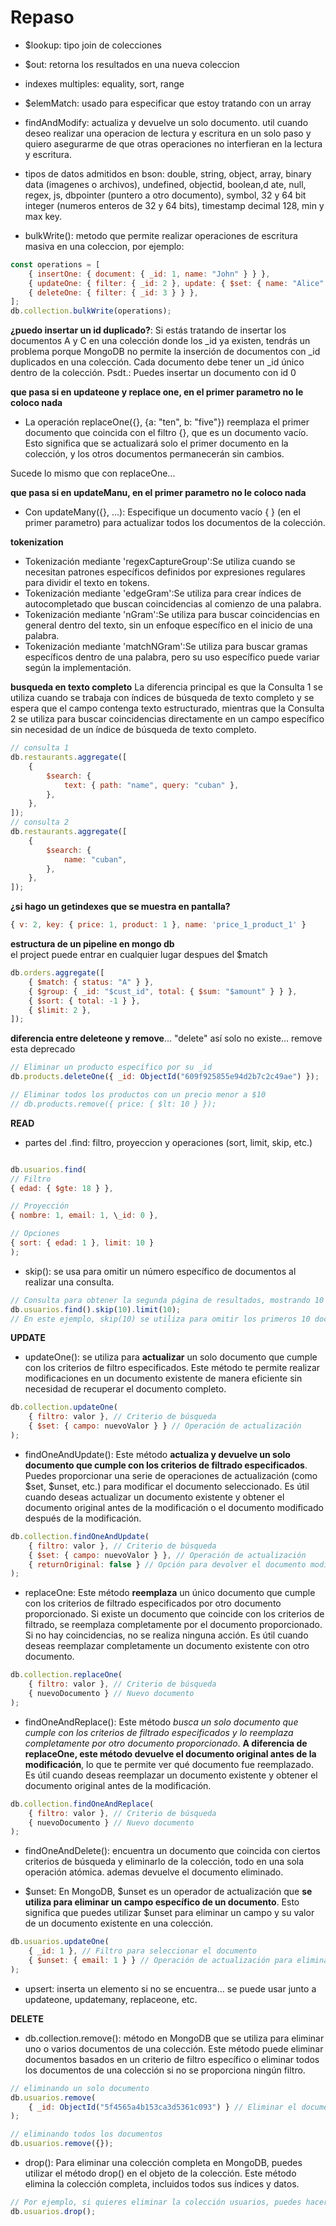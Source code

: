 # Repaso

-   $lookup: tipo join de colecciones
-   $out: retorna los resultados en una nueva coleccion
-   indexes multiples: equality, sort, range

-   $elemMatch: usado para especificar que estoy tratando con un array
-   findAndModify: actualiza y devuelve un solo documento. util cuando deseo realizar una operacion de lectura y escritura en un solo paso y quiero asegurarme de que otras operaciones no interfieran en la lectura y escritura.

-   tipos de datos admitidos en bson: double, string, object, array, binary data (imagenes o archivos), undefined, objectid, boolean,d ate, null, regex, js, dbpointer (puntero a otro documento), symbol, 32 y 64 bit integer (numeros enteros de 32 y 64 bits), timestamp decimal 128, min y max key.

-   bulkWrite(): metodo que permite realizar operaciones de escritura masiva en una coleccion, por ejemplo:

```javascript
const operations = [
    { insertOne: { document: { _id: 1, name: "John" } } },
    { updateOne: { filter: { _id: 2 }, update: { $set: { name: "Alice" } } } },
    { deleteOne: { filter: { _id: 3 } } },
];
db.collection.bulkWrite(operations);
```

**¿puedo insertar un id duplicado?**: Si estás tratando de insertar los documentos A y C en una colección donde los \_id ya existen, tendrás un problema porque MongoDB no permite la inserción de documentos con \_id duplicados en una colección. Cada documento debe tener un \_id único dentro de la colección. Psdt.: Puedes insertar un documento con id 0

**que pasa si en updateone y replace one, en el primer parametro no le coloco nada**

-   La operación replaceOne({}, {a: "ten", b: "five"}) reemplaza el primer documento que coincida con el filtro {}, que es un documento vacío. Esto significa que se actualizará solo el primer documento en la colección, y los otros documentos permanecerán sin cambios.

Sucede lo mismo que con replaceOne...

**que pasa si en updateManu, en el primer parametro no le coloco nada**

-   Con updateMany({}, ...): Especifique un documento vacío { } (en el primer parametro) para actualizar todos los documentos de la colección.

**tokenization**

-   Tokenización mediante 'regexCaptureGroup':Se utiliza cuando se necesitan patrones específicos definidos por expresiones regulares para dividir el texto en tokens.
-   Tokenización mediante 'edgeGram':Se utiliza para crear índices de autocompletado que buscan coincidencias al comienzo de una palabra.
-   Tokenización mediante 'nGram':Se utiliza para buscar coincidencias en general dentro del texto, sin un enfoque específico en el inicio de una palabra.
-   Tokenización mediante 'matchNGram':Se utiliza para buscar gramas específicos dentro de una palabra, pero su uso específico puede variar según la implementación.

**busqueda en texto completo**
La diferencia principal es que la Consulta 1 se utiliza cuando se trabaja con índices de búsqueda de texto completo y se espera que el campo contenga texto estructurado, mientras que la Consulta 2 se utiliza para buscar coincidencias directamente en un campo específico sin necesidad de un índice de búsqueda de texto completo.

```javascript
// consulta 1
db.restaurants.aggregate([
    {
        $search: {
            text: { path: "name", query: "cuban" },
        },
    },
]);
// consulta 2
db.restaurants.aggregate([
    {
        $search: {
            name: "cuban",
        },
    },
]);
```

**¿si hago un getindexes que se muestra en pantalla?**

```javascript
{ v: 2, key: { price: 1, product: 1 }, name: 'price_1_product_1' }
```

**estructura de un pipeline en mongo db**  
el project puede entrar en cualquier lugar despues del $match

```javascript
db.orders.aggregate([
    { $match: { status: "A" } },
    { $group: { _id: "$cust_id", total: { $sum: "$amount" } } },
    { $sort: { total: -1 } },
    { $limit: 2 },
]);
```

**diferencia entre deleteone y remove**... "delete" así solo no existe... remove esta deprecado

```javascript
// Eliminar un producto específico por su _id
db.products.deleteOne({ _id: ObjectId("609f925855e94d2b7c2c49ae") });

// Eliminar todos los productos con un precio menor a $10
// db.products.remove({ price: { $lt: 10 } });
```

**READ**

-   partes del .find: filtro, proyeccion y operaciones (sort, limit, skip, etc.)

```javascript

db.usuarios.find(
// Filtro
{ edad: { $gte: 18 } },

// Proyección
{ nombre: 1, email: 1, \_id: 0 },

// Opciones
{ sort: { edad: 1 }, limit: 10 }
);

```

-   skip(): se usa para omitir un número específico de documentos al realizar una consulta.

```javascript
// Consulta para obtener la segunda página de resultados, mostrando 10 documentos por página
db.usuarios.find().skip(10).limit(10);
// En este ejemplo, skip(10) se utiliza para omitir los primeros 10 documentos que coincidan con la consulta, y limit(10) se utiliza para limitar el número de documentos devueltos a 10, lo que resulta en la segunda página de resultados, mostrando 10 documentos por página.
```

**UPDATE**

-   updateOne(): se utiliza para **actualizar** un solo documento que cumple con los criterios de filtro especificados. Este método te permite realizar modificaciones en un documento existente de manera eficiente sin necesidad de recuperar el documento completo.

```javascript
db.collection.updateOne(
    { filtro: valor }, // Criterio de búsqueda
    { $set: { campo: nuevoValor } } // Operación de actualización
);
```

-   findOneAndUpdate(): Este método **actualiza y devuelve un solo documento que cumple con los criterios de filtrado especificados**. Puedes proporcionar una serie de operaciones de actualización (como $set, $unset, etc.) para modificar el documento seleccionado. Es útil cuando deseas actualizar un documento existente y obtener el documento original antes de la modificación o el documento modificado después de la modificación.

```javascript
db.collection.findOneAndUpdate(
    { filtro: valor }, // Criterio de búsqueda
    { $set: { campo: nuevoValor } }, // Operación de actualización
    { returnOriginal: false } // Opción para devolver el documento modificado
);
```

-   replaceOne: Este método **reemplaza** un único documento que cumple con los criterios de filtrado especificados por otro documento proporcionado. Si existe un documento que coincide con los criterios de filtrado, se reemplaza completamente por el documento proporcionado. Si no hay coincidencias, no se realiza ninguna acción. Es útil cuando deseas reemplazar completamente un documento existente con otro documento.

```javascript
db.collection.replaceOne(
    { filtro: valor }, // Criterio de búsqueda
    { nuevoDocumento } // Nuevo documento
);
```

-   findOneAndReplace(): Este método _busca un solo documento que cumple con los criterios de filtrado especificados y lo reemplaza completamente por otro documento proporcionado_. **A diferencia de replaceOne, este método devuelve el documento original antes de la modificación**, lo que te permite ver qué documento fue reemplazado. Es útil cuando deseas reemplazar un documento existente y obtener el documento original antes de la modificación.

```javascript
db.collection.findOneAndReplace(
    { filtro: valor }, // Criterio de búsqueda
    { nuevoDocumento } // Nuevo documento
);
```

-   findOneAndDelete(): encuentra un documento que coincida con ciertos criterios de búsqueda y eliminarlo de la colección, todo en una sola operación atómica. ademas devuelve el documento eliminado.

-   $unset: En MongoDB, $unset es un operador de actualización que **se utiliza para eliminar un campo específico de un documento**. Esto significa que puedes utilizar $unset para eliminar un campo y su valor de un documento existente en una colección.

```javascript
db.usuarios.updateOne(
    { _id: 1 }, // Filtro para seleccionar el documento
    { $unset: { email: 1 } } // Operación de actualización para eliminar el campo "email"
);
```

-   upsert: inserta un elemento si no se encuentra... se puede usar junto a updateone, updatemany, replaceone, etc.

**DELETE**

-   db.collection.remove(): método en MongoDB que se utiliza para eliminar uno o varios documentos de una colección. Este método puede eliminar documentos basados en un criterio de filtro específico o eliminar todos los documentos de una colección si no se proporciona ningún filtro.

```javascript
// eliminando un solo documento
db.usuarios.remove(
    { _id: ObjectId("5f4565a4b153ca3d5361c093") } // Eliminar el documento con el ID especificado
);

// eliminando todos los documentos
db.usuarios.remove({});
```

-   drop(): Para eliminar una colección completa en MongoDB, puedes utilizar el método drop() en el objeto de la colección. Este método elimina la colección completa, incluidos todos sus índices y datos.

```javascript
// Por ejemplo, si quieres eliminar la colección usuarios, puedes hacerlo de la siguiente manera:
db.usuarios.drop();
```
